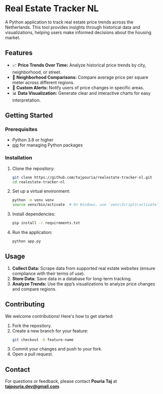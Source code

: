 # Real Estate Tracker NL

A Python application to track real estate price trends across the Netherlands. This tool provides insights through historical data and visualizations, helping users make informed decisions about the housing market.

## Features

- 📈 **Price Trends Over Time:** Analyze historical price trends by city, neighborhood, or street.
- 🏡 **Neighborhood Comparisons:** Compare average price per square meter across different regions.
- 🔔 **Custom Alerts:** Notify users of price changes in specific areas.
- 📊 **Data Visualization:** Generate clear and interactive charts for easy interpretation.

## Getting Started

### Prerequisites

- Python 3.8 or higher
- [pip](https://pip.pypa.io/en/stable/installation/) for managing Python packages

### Installation

1. Clone the repository:

   ```bash
   git clone https://github.com/tajpouria/realestate-tracker-nl.git
   cd realestate-tracker-nl
   ```

2. Set up a virtual environment:
   ```bash
   python -m venv venv
   source venv/bin/activate  # On Windows, use `venv\Scripts\activate`
   ```
3. Install dependencies:

   ```bash
   pip install -r requirements.txt
   ```

4. Run the application:
   ```bash
   python app.py
   ```

## Usage

1. **Collect Data:** Scrape data from supported real estate websites (ensure compliance with their terms of use).
2. **Store Data:** Save data in a database for long-term tracking.
3. **Analyze Trends:** Use the app’s visualizations to analyze price changes and compare regions.

## Contributing

We welcome contributions! Here's how to get started:

1. Fork the repository.
2. Create a new branch for your feature:
   ```bash
   git checkout -b feature-name
   ```
3. Commit your changes and push to your fork.
4. Open a pull request.

## Contact

For questions or feedback, please contact **Pouria Taj** at **tajpouria.dev@gmail.com**.
